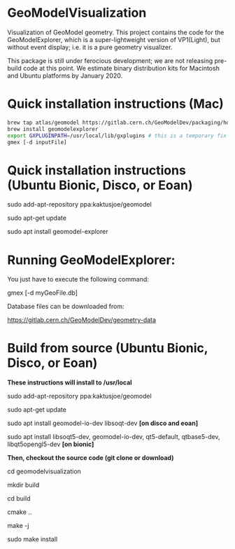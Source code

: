 # GeoModelVisualization

Visualization of GeoModel geometry.  This project contains the code for the GeoModelExplorer, which is a super-lightweight version of VP1(Light), but without event display; i.e. it is a pure geometry visualizer.  

This package is still under ferocious development; we are not releasing pre-build code at this point.  We estimate binary distribution kits for Macintosh and Ubuntu platforms by January 2020. 

# Quick installation instructions (Mac)

```bash
brew tap atlas/geomodel https://gitlab.cern.ch/GeoModelDev/packaging/homebrew-geomodel.git
brew install geomodelexplorer
export GXPLUGINPATH=/usr/local/lib/gxplugins # this is a temporary fix
gmex [-d inputFile]
```

# Quick installation instructions (Ubuntu Bionic, Disco, or Eoan)

sudo add-apt-repository ppa:kaktusjoe/geomodel

sudo apt-get update

sudo apt install geomodel-explorer

# Running GeoModelExplorer:

You just have to execute the following command:

gmex [-d myGeoFile.db]

Database files can be downloaded from:

https://gitlab.cern.ch/GeoModelDev/geometry-data

# Build from source (Ubuntu Bionic, Disco, or Eoan)


**These instructions will install to /usr/local**

sudo add-apt-repository ppa:kaktusjoe/geomodel

sudo apt-get update

sudo apt install geomodel-io-dev libsoqt-dev **[on disco and eoan]**

sudo apt install libsoqt5-dev, geomodel-io-dev, qt5-default, qtbase5-dev, libqt5opengl5-dev **[on bionic]**

**Then, checkout the source code (git clone or download)**

cd geomodelvisualization

mkdir build

cd build 

cmake ..

make -j

sudo make install




